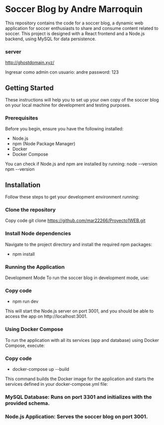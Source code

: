# Soccer Blog by Andre Marroquin

This repository contains the code for a soccer blog, a dynamic web application for soccer enthusiasts to share and consume content related to soccer. This project is designed with a React frontend and a Node.js backend, using MySQL for data persistence.

### server

http://ghostdomain.xyz/

Ingresar como admin con usuario: andre password: 123

## Getting Started

These instructions will help you to set up your own copy of the soccer blog on your local machine for development and testing purposes.

### Prerequisites

Before you begin, ensure you have the following installed:
- Node.js
- npm (Node Package Manager)
- Docker
- Docker Compose

You can check if Node.js and npm are installed by running:
node --version
npm --version

## Installation
Follow these steps to get your development environment running:

### Clone the repository
Copy code
git clone https://github.com/mar22266/Proyecto1WEB.git

### Install Node dependencies
Navigate to the project directory and install the required npm packages:
- npm install

### Running the Application
Development Mode
To run the soccer blog in development mode, use:

### Copy code
- npm run dev
  
This will start the Node.js server on port 3001, and you should be able to access the app on http://localhost:3001.

### Using Docker Compose
To run the application with all its services (app and database) using Docker Compose, execute:

### Copy code
- docker-compose up --build
  
This command builds the Docker image for the application and starts the services defined in your docker-compose.yml file:

### MySQL Database: Runs on port 3301 and initializes with the provided schema.
### Node.js Application: Serves the soccer blog on port 3001.

